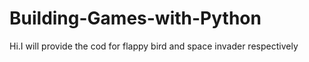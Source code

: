 # Building-Games-with-Python

Hi.I will provide the cod for flappy bird and space invader respectively
